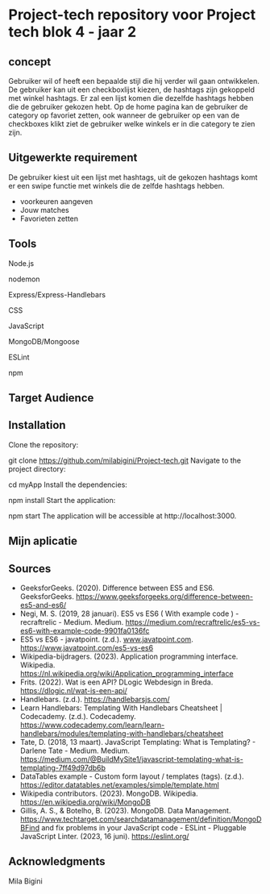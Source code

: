 # Project-tech repository voor Project tech blok 4 - jaar 2

## concept
Gebruiker wil of heeft een bepaalde stijl die hij verder wil gaan ontwikkelen. De gebruiker kan uit een checkboxlijst kiezen, de hashtags zijn gekoppeld met winkel hashtags. Er zal een lijst komen die dezelfde hashtags hebben die de gebruiker gekozen hebt. Op de home pagina kan de gebruiker de category op favoriet zetten, ook wanneer de gebruiker op een van de checkboxes klikt ziet de gebruiker welke winkels er in die category te zien zijn.

## Uitgewerkte requirement
De gebruiker kiest uit een lijst met hashtags, uit de gekozen hashtags komt er een swipe functie met winkels die de zelfde hashtags hebben.
* voorkeuren aangeven
* Jouw matches
* Favorieten zetten

## Tools
Node.js

nodemon

Express/Express-Handlebars

CSS

JavaScript

MongoDB/Mongoose

ESLint

npm

## Target Audience

## Installation
Clone the repository:

git clone https://github.com/milabigini/Project-tech.git
Navigate to the project directory:

cd myApp
Install the dependencies:

npm install
Start the application:

npm start
The application will be accessible at http://localhost:3000.

## Mijn aplicatie

## Sources
* GeeksforGeeks. (2020). Difference between ES5 and ES6. GeeksforGeeks. https://www.geeksforgeeks.org/difference-between-es5-and-es6/
* Negi, M. S. (2019, 28 januari). ES5 vs ES6 ( With example code ) - recraftrelic - Medium. Medium. https://medium.com/recraftrelic/es5-vs-es6-with-example-code-9901fa0136fc
* ES5 vs ES6 - javatpoint. (z.d.). www.javatpoint.com. https://www.javatpoint.com/es5-vs-es6
* Wikipedia-bijdragers. (2023). Application programming interface. Wikipedia. https://nl.wikipedia.org/wiki/Application_programming_interface
* Frits. (2022). Wat is een API? DLogic Webdesign in Breda. https://dlogic.nl/wat-is-een-api/
* Handlebars. (z.d.). https://handlebarsjs.com/
* Learn Handlebars: Templating With Handlebars Cheatsheet | Codecademy. (z.d.). Codecademy. https://www.codecademy.com/learn/learn-handlebars/modules/templating-with-handlebars/cheatsheet
* Tate, D. (2018, 13 maart). JavaScript Templating: What is Templating? - Darlene Tate - Medium. Medium. https://medium.com/@BuildMySite1/javascript-templating-what-is-templating-7ff49d97db6b
* DataTables example - Custom form layout / templates (tags). (z.d.). https://editor.datatables.net/examples/simple/template.html
* Wikipedia contributors. (2023). MongoDB. Wikipedia. https://en.wikipedia.org/wiki/MongoDB
* Gillis, A. S., & Botelho, B. (2023). MongoDB. Data Management. https://www.techtarget.com/searchdatamanagement/definition/MongoDBFind and fix problems in your JavaScript code - ESLint - Pluggable JavaScript Linter. (2023, 16 juni). https://eslint.org/
## Acknowledgments
Mila Bigini

